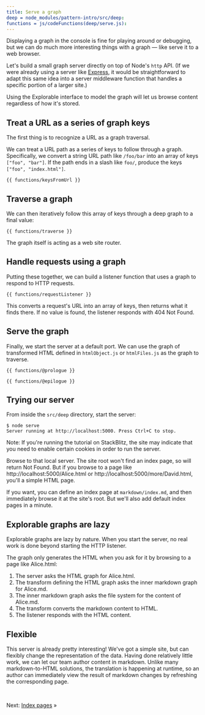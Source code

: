 ```yaml
---
title: Serve a graph
deep = node_modules/pattern-intro/src/deep:
functions = js/codeFunctions(deep/serve.js):
---
```


Displaying a graph in the console is fine for playing around or debugging, but we can do much more interesting things with a graph — like serve it to a web browser.

Let's build a small graph server directly on top of Node's `http` API. (If we were already using a server like [Express](https://expressjs.com/), it would be straightforward to adapt this same idea into a server middleware function that handles a specific portion of a larger site.)

Using the Explorable interface to model the graph will let us browse content regardless of how it's stored.

## Treat a URL as a series of graph keys

The first thing is to recognize a URL as a graph traversal.

We can treat a URL path as a series of keys to follow through a graph. Specifically, we convert a string URL path like `/foo/bar` into an array of keys `["foo", "bar"]`. If the path ends in a slash like `foo/`, produce the keys `["foo", "index.html"]`.

```{{'js'}}
{{ functions/keysFromUrl }}
```

## Traverse a graph

We can then iteratively follow this array of keys through a deep graph to a final value:

```{{'js'}}
{{ functions/traverse }}
```

The graph itself is acting as a web site router.

## Handle requests using a graph

Putting these together, we can build a listener function that uses a graph to respond to HTTP requests.

```{{'js'}}
{{ functions/requestListener }}
```

This converts a request's URL into an array of keys, then returns what it finds there. If no value is found, the listener responds with 404 Not Found.

## Serve the graph

Finally, we start the server at a default port. We can use the graph of transformed HTML defined in `htmlObject.js` or `htmlFiles.js` as the graph to traverse.

```{{'js'}}
{{ functions/@prologue }}

{{ functions/@epilogue }}

```

## Trying our server

<span class="tutorialStep"></span> From inside the `src/deep` directory, start the server:

```console
$ node serve
Server running at http://localhost:5000. Press Ctrl+C to stop.
```

Note: If you're running the tutorial on StackBlitz, the site may indicate that you need to enable certain cookies in order to run the server.

<span class="tutorialStep"></span> Browse to that local server. The site root won't find an index page, so will return Not Found. But if you browse to a page like http://localhost:5000/Alice.html or http://localhost:5000/more/David.html, you'll a simple HTML page.

If you want, you can define an index page at `markdown/index.md`, and then immediately browse it at the site's root. But we'll also add default index pages in a minute.

## Explorable graphs are lazy

Explorable graphs are lazy by nature. When you start the server, no real work is done beyond starting the HTTP listener.

The graph only generates the HTML when you ask for it by browsing to a page like Alice.html:

1. The server asks the HTML graph for Alice.html.
1. The transform defining the HTML graph asks the inner markdown graph for Alice.md.
1. The inner markdown graph asks the file system for the content of Alice.md.
1. The transform converts the markdown content to HTML.
1. The listener responds with the HTML content.

## Flexible

This server is already pretty interesting! We've got a simple site, but can flexibly change the representation of the data. Having done relatively little work, we can let our team author content in markdown. Unlike many markdown-to-HTML solutions, the translation is happening at runtime, so an author can immediately view the result of markdown changes by refreshing the corresponding page.

&nbsp;

Next: [Index pages](indexPages.html) »
